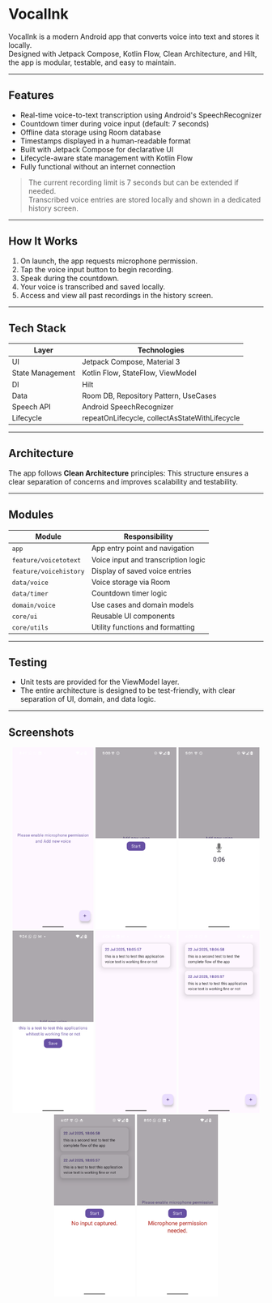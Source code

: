 # VocalInk

VocalInk is a modern Android app that converts voice into text and stores it locally.  
Designed with Jetpack Compose, Kotlin Flow, Clean Architecture, and Hilt, the app is modular, testable, and easy to maintain.

---

## Features

- Real-time voice-to-text transcription using Android's SpeechRecognizer
- Countdown timer during voice input (default: 7 seconds)
- Offline data storage using Room database
- Timestamps displayed in a human-readable format
- Built with Jetpack Compose for declarative UI
- Lifecycle-aware state management with Kotlin Flow
- Fully functional without an internet connection

> The current recording limit is 7 seconds but can be extended if needed.  
> Transcribed voice entries are stored locally and shown in a dedicated history screen.

---

## How It Works

1. On launch, the app requests microphone permission.
2. Tap the voice input button to begin recording.
3. Speak during the countdown.
4. Your voice is transcribed and saved locally.
5. Access and view all past recordings in the history screen.

---

## Tech Stack

| Layer             | Technologies                         |
|------------------|--------------------------------------|
| UI               | Jetpack Compose, Material 3          |
| State Management | Kotlin Flow, StateFlow, ViewModel    |
| DI               | Hilt                                 |
| Data             | Room DB, Repository Pattern, UseCases|
| Speech API       | Android SpeechRecognizer             |
| Lifecycle        | repeatOnLifecycle, collectAsStateWithLifecycle |

---

## Architecture

The app follows **Clean Architecture** principles:
This structure ensures a clear separation of concerns and improves scalability and testability.

---

## Modules

| Module                 | Responsibility                                  |
|------------------------|--------------------------------------------------|
| `app`                  | App entry point and navigation                  |
| `feature/voicetotext`  | Voice input and transcription logic             |
| `feature/voicehistory` | Display of saved voice entries                  |
| `data/voice`           | Voice storage via Room                          |
| `data/timer`           | Countdown timer logic                           |
| `domain/voice`         | Use cases and domain models                     |
| `core/ui`              | Reusable UI components                         |
| `core/utils`           | Utility functions and formatting                |

---

## Testing

- Unit tests are provided for the ViewModel layer.
- The entire architecture is designed to be test-friendly, with clear separation of UI, domain, and data logic.

---

## Screenshots

<p align="center">
  <img src="screenshots/1.png" width="160"/>
  <img src="screenshots/2.png" width="160"/>
  <img src="screenshots/3.png" width="160"/>
  <img src="screenshots/3.1.png" width="160"/>
  <img src="screenshots/4.png" width="160"/>
  <img src="screenshots/5.png" width="160"/>
  <img src="screenshots/6.png" width="160"/>
  <img src="screenshots/6.1.png" width="160"/>
</p>
